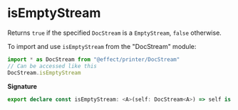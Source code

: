 # isEmptyStream

Returns `true` if the specified `DocStream` is a `EmptyStream`, `false` otherwise.

To import and use `isEmptyStream` from the "DocStream" module:

```ts
import * as DocStream from "@effect/printer/DocStream"
// Can be accessed like this
DocStream.isEmptyStream
```

**Signature**

```ts
export declare const isEmptyStream: <A>(self: DocStream<A>) => self is EmptyStream<A>
```
